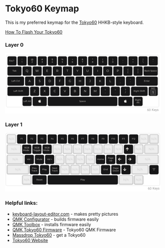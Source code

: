 # Tokyo60 Keymap
This is my preferred keymap for the [Tokyo60](tokyo60) HHKB-style keyboard.

[How To Flash Your Tokyo60][howto flash]

### Layer 0

![Tokyo60 JnyJny layer 0][layer_0]

### Layer 1
![Tokyo60 JnyJny layer 1][layer_1]


### Helpful links:

* [keyboard-layout-editor.com][layout editor] - makes pretty pictures
* [QMK Configurator][qmk config] - builds firmware easily
* [QMK Toolbox][qmk toolbox] - installs firmware easily
* [QMK Tokyo60 Firmware][qmk tokyo60] - Tokyo60 QMK Firmware
* [Massdrop Tokyo60][massdrop] - get a Tokyo60
* [Tokyo60 Website][tokyo60] 

[layer_0]: https://github.com/JnyJny/tokyo60_keymap/blob/master/layout/layer_0.png
[layer_1]: https://github.com/JnyJny/tokyo60_keymap/blob/master/layout/layer_1.png
[qmk config]: https://config.qmk.fm
[layout editor]: http://www.keyboard-layout-editor.com
[qmk tokyo60]: https://github.com/qmk/qmk_firmware/tree/master/keyboards/tokyo60
[qmk toolbox]: https://qmk.fm/toolbox
[tokyo60]: https://tokyokeyboard.com/tokyo60/
[massdrop]: https://www.massdrop.com/buy/massdrop-x-tokyo-keyboard-tokyo60-keyboard-kit#overview
[howto flash]: https://github.com/JnyJny/tokyo60_keymap/tree/master/firmware
